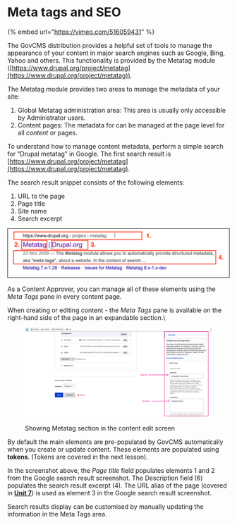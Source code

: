 # Meta tags and SEO

{% embed url="https://vimeo.com/516059431" %}

The GovCMS distribution provides a helpful set of tools to manage the appearance of your content in major search engines such as Google, Bing, Yahoo and others. This functionality is provided by the Metatag module ([https://www.drupal.org/project/metatag](https://www.drupal.org/project/metatag)).

The Metatag module provides two areas to manage the metadata of your site:

1. Global Metatag administration area: This area is usually only accessible by Administrator users.
2. Content pages: The metadata for can be managed at the page level for all _content_ or pages.

To understand how to manage content metadata, perform a simple search for “Drupal metatag” in Google. The first search result is [https://www.drupal.org/project/metatag](https://www.drupal.org/project/metatag).

The search result snippet consists of the following elements:

1. URL to the page
2. Page title
3. Site name
4. Search excerpt

![Image of search results](../.gitbook/assets/Unit-8-Metatags-Search-1.png)

As a Content Approver, you can manage all of these elements using the _Meta Tags_ pane in every content page.

When creating or editing content - the _Meta Tags_ pane is available on the right-hand side of the page in an expandable section.\


<figure><img src="../.gitbook/assets/image (41).png" alt=""><figcaption><p>Showing Metatag section in the content edit screen</p></figcaption></figure>

By default the main elements are pre-populated by GovCMS automatically when you create or update content. These elements are populated using **tokens**. (Tokens are covered in the next lesson).

In the screenshot above, the _Page title_ field populates elements 1 and 2 from the Google search result screenshot. The Description field (6) populates the search result excerpt (4). The URL alias of the page (covered in [**Unit 7**](../unit-7-managing-url-aliases-and-redirects/url-aliases-and-redirects.md)) is used as element 3 in the Google search result screenshot.

Search results display can be customised by manually updating the information in the Meta Tags area.
